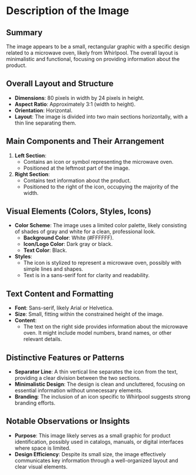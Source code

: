 # Description of the Image

## Summary
The image appears to be a small, rectangular graphic with a specific design related to a microwave oven, likely from Whirlpool. The overall layout is minimalistic and functional, focusing on providing information about the product.

## Overall Layout and Structure
- **Dimensions**: 80 pixels in width by 24 pixels in height.
- **Aspect Ratio**: Approximately 3:1 (width to height).
- **Orientation**: Horizontal.
- **Layout**: The image is divided into two main sections horizontally, with a thin line separating them.

## Main Components and Their Arrangement
1. **Left Section**:
   - Contains an icon or symbol representing the microwave oven.
   - Positioned at the leftmost part of the image.
2. **Right Section**:
   - Contains text information about the product.
   - Positioned to the right of the icon, occupying the majority of the width.

## Visual Elements (Colors, Styles, Icons)
- **Color Scheme**: The image uses a limited color palette, likely consisting of shades of gray and white for a clean, professional look.
  - **Background Color**: White (#FFFFFF).
  - **Icon/Logo Color**: Dark gray or black.
  - **Text Color**: Black.
- **Styles**:
  - The icon is stylized to represent a microwave oven, possibly with simple lines and shapes.
  - Text is in a sans-serif font for clarity and readability.

## Text Content and Formatting
- **Font**: Sans-serif, likely Arial or Helvetica.
- **Size**: Small, fitting within the constrained height of the image.
- **Content**:
  - The text on the right side provides information about the microwave oven. It might include model numbers, brand names, or other relevant details.

## Distinctive Features or Patterns
- **Separator Line**: A thin vertical line separates the icon from the text, providing a clear division between the two sections.
- **Minimalistic Design**: The design is clean and uncluttered, focusing on essential information without unnecessary elements.
- **Branding**: The inclusion of an icon specific to Whirlpool suggests strong branding efforts.

## Notable Observations or Insights
- **Purpose**: This image likely serves as a small graphic for product identification, possibly used in catalogs, manuals, or digital interfaces where space is limited.
- **Design Efficiency**: Despite its small size, the image effectively communicates key information through a well-organized layout and clear visual elements.